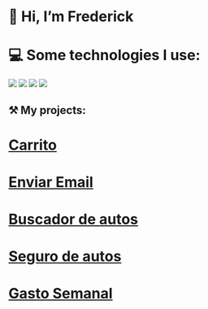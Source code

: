 # 👋 Hi, I’m Frederick

# 💻 Some technologies I use:

![](https://img.shields.io/badge/javascript-%23323330.svg?style=for-the-badge&logo=javascript&logoColor=%23F7DF1E)
![](https://img.shields.io/badge/html5-%23E34F26.svg?style=for-the-badge&logo=html5&logoColor=white)
![](https://img.shields.io/badge/css3-%231572B6.svg?style=for-the-badge&logo=css3&logoColor=white)
![](https://img.shields.io/badge/tailwindcss-%2338B2AC.svg?style=for-the-badge&logo=tailwind-css&logoColor=white)

## ⚒️ My projects:

# [Carrito](https://carrito-frederick-js.netlify.app/)

# [Enviar Email](https://email-frederick-js.netlify.app/)

# [Buscador de autos](https://buscador-frederick-js.netlify.app/)

# [Seguro de autos](https://cotizador-seguro-autos-fai.netlify.app/)

# [Gasto Semanal](https://gasto-semanal-fai.netlify.app/)
